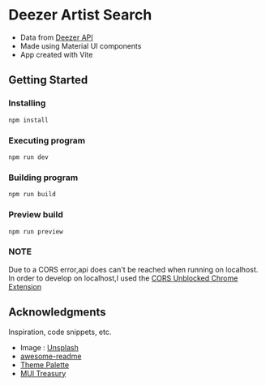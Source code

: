 # Deezer Artist Search

- Data from [Deezer API](https://developers.deezer.com/api)
- Made using Material UI components
- App created with Vite

## Getting Started

### Installing

```
npm install
```

### Executing program

```
npm run dev
```

### Building program

```
npm run build
```

### Preview build

```
npm run preview
```

### NOTE

Due to a CORS error,api does can't be reached when running on localhost. In order to develop on localhost,I used the [CORS Unblocked Chrome Extension](https://chromewebstore.google.com/detail/cors-unblock/lfhmikememgdcahcdlaciloancbhjino?hl=en)

## Acknowledgments

Inspiration, code snippets, etc.

- Image : [Unsplash](https://unsplash.com)
- [awesome-readme](https://github.com/matiassingers/awesome-readme)
- [Theme Palette](https://deezerbrand.com/document/37#/-/colour)
- [MUI Treasury](https://mui-treasury.com/)
